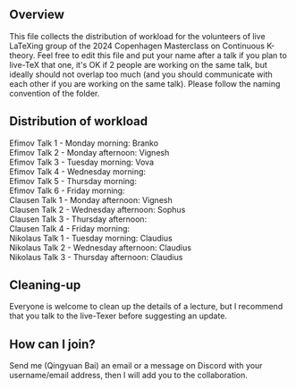## Overview
This file collects the distribution of workload for the volunteers of live LaTeXing group of the 2024 Copenhagen Masterclass on Continuous K-theory. Feel free to edit this file and put your name after a talk if you plan to live-TeX that one, it's OK if 2 people are working on the same talk, but ideally should not overlap too much (and you should communicate with each other if you are working on the same talk). Please follow the naming convention of the folder.
## Distribution of workload
Efimov Talk 1 - Monday morning:  Branko  
Efimov Talk 2 - Monday afternoon:  Vignesh  
Efimov Talk 3 - Tuesday morning:  Vova    
Efimov Talk 4 - Wednesday morning:  
Efimov Talk 5 - Thursday morning:  
Efimov Talk 6 - Friday morning:  
Clausen Talk 1 - Monday afternoon:  Vignesh  
Clausen Talk 2 - Wednesday afternoon:  Sophus  
Clausen Talk 3 - Thursday afternoon:  
Clausen Talk 4 - Friday morning:  
Nikolaus Talk 1 - Tuesday morning: Claudius  
Nikolaus Talk 2 - Wednesday afternoon: Claudius  
Nikolaus Talk 3 - Thursday afternoon: Claudius  
## Cleaning-up
Everyone is welcome to clean up the details of a lecture, but I recommend that you talk to the live-Texer before suggesting an update.
## How can I join?
Send me (Qingyuan Bai) an email or a message on Discord with your username/email address, then I will add you to the collaboration.
